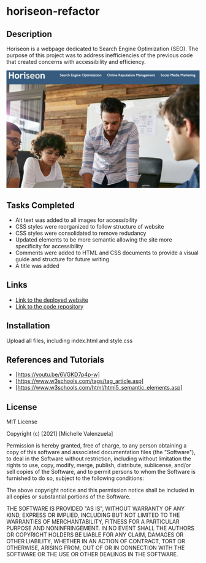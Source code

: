 # horiseon-refactor

## Description
Horiseon is a webpage dedicated to Search Engine Optimization (SEO). The purpose of this project was to address inefficiencies of the previous code that created concerns with accessibility and efficiency.

![screenshot of Horiseon website](Develop/images/Horisesonheader.png)


## Tasks Completed
* Alt text was added to all images for accessibility
* CSS styles were reorganized to follow structure of website
* CSS styles were consolidated to remove redudancy
* Updated elements to be more semantic allowing the site more specificity for accessibility
* Comments were added to HTML and CSS documents to provide a visual guide and structure for future writing
* A title was added

## Links
* [Link to the deployed website](https://michvalenz.github.io/horiseon-refactor5/)
* [Link to the code repository](https://github.com/MichValenz/horiseon-refactor5)

## Installation
Upload all files, including index.html and style.css

## References and Tutorials
- [https://youtu.be/6VGKD7p4p-w]
- [https://www.w3schools.com/tags/tag_article.asp]
- [https://www.w3schools.com/html/html5_semantic_elements.asp]

## License
MIT License

Copyright (c) [2021] [Michelle Valenzuela]

Permission is hereby granted, free of charge, to any person obtaining a copy
of this software and associated documentation files (the "Software"), to deal
in the Software without restriction, including without limitation the rights
to use, copy, modify, merge, publish, distribute, sublicense, and/or sell
copies of the Software, and to permit persons to whom the Software is
furnished to do so, subject to the following conditions:

The above copyright notice and this permission notice shall be included in all
copies or substantial portions of the Software.

THE SOFTWARE IS PROVIDED "AS IS", WITHOUT WARRANTY OF ANY KIND, EXPRESS OR
IMPLIED, INCLUDING BUT NOT LIMITED TO THE WARRANTIES OF MERCHANTABILITY,
FITNESS FOR A PARTICULAR PURPOSE AND NONINFRINGEMENT. IN NO EVENT SHALL THE
AUTHORS OR COPYRIGHT HOLDERS BE LIABLE FOR ANY CLAIM, DAMAGES OR OTHER
LIABILITY, WHETHER IN AN ACTION OF CONTRACT, TORT OR OTHERWISE, ARISING FROM,
OUT OF OR IN CONNECTION WITH THE SOFTWARE OR THE USE OR OTHER DEALINGS IN THE
SOFTWARE.
